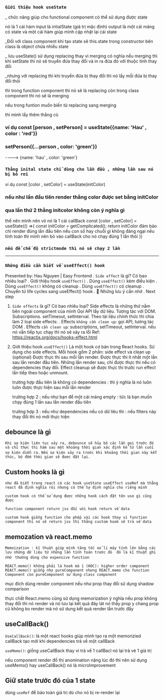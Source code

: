 ### `Giới thiệu hook useState`

\_ chức năng giúp cho functional component có thể sử dụng được state

nó là 1 cái hàm input là intialState (giá trị mặc định)
output là một cái mảng có state và một cái hàm giúp mình cập nhật lại cái state

\_Đối với class component khi tạo state sẽ this.state trong constructor
bên class là object chứa nhiều state

\_ lưu useState() sử dụng replacing thay vì merging
có nghĩa nếu merging thì khi setState thì nó sẽ truyền đứa thay đổi
và in ra đứa đó với thuộc tính thay đổi

\_nhưng với replacing thì khi truyền đứa bị thay đổi thì nó lấy mỗi đứa
bị thay đổi thôi

thì trong function component thì nó sẽ là replacing
còn trong class component thì nó sẽ là merging

nếu trong funtion muốn biến từ replacing sang merging

thì mình lấy thêm thằng cũ

### ví dụ const [person , setPerson] = useState({name: 'Hau' , color : 'red'})

### setPerson({...person , color: 'green'})

----> {name: 'hau' , color: 'green'}

### `Thằng inital state chỉ dùng cho lần đầu , những lần sau nó bị bỏ rơi`

ví dụ const [color , setColor] = useState(initColor)

### nếu như lần đầu tiên render thằng color được set bằng initColor

### qua lần thứ 2 thằng initcolor không còn ý nghĩa gì

thế nên mình nên vỏ nó là 1 cái callBack
const [color , setColor] = useState(() =>{
const initColor = getComplicated();
return initColor
đảm bảo chỉ render đúng lần đầu tiên
nếu con số hay chuỗi gì không đáng ngại
nếu tính toán thì mình nên bỏ vào callBack cho nó chạy đúng 1 lần thôi
})

### `nếu để chế độ strictmode thì nó sẽ chạy 2 lần`

---

### `Những điều cần biết về useEffect() hook`

Presented by: Hau Nguyen | Easy Frontend
. `Side effect` là gì? Có bao nhiêu loại?
. Giới thiệu hook `useEffect()`
. Dùng `useEffect()` kèm điều kiện
. Dùng `useEffect()` không có cleanup
. Dùng `useEffect()` có cleanup
. Chuyển từ life cycles sang useEffect() hook
. 📝 Những lưu ý cần nhớ
. Next step

1. `Side effects` là gì? Có bao nhiêu loại?
   Side effects là những thứ nằm bên ngoài component của mình
   Gọi API lấy dữ liệu.
   Tương tác với DOM.
   Subscriptions.
   setTimeout, setInterval.
   Theo tài liệu chính thức thì chia làm 2 loại side effects:
   . Effects `không cần clean up`: gọi API, tương tác DOM
   . Effects `cần clean up`: subscriptions, setTimeout, setInterval.
   nếu nó vẫn tiếp tục chạy thì nó sẽ xảy ra lỗi
   Ref: https://reactjs.org/docs/hooks-effect.html
2. Giới thiệu hook `useEffect()`
   Là một hook cơ bản trong React hooks.
   Sử dụng cho side effects.
   Mỗi hook gồm 2 phần: side effect và clean up (optional)
   Được thực thi sau mỗi lần render.
   Được thực thi ít nhất một lần sau lần render đầu tiên.
   Những lần render sau, chỉ được thực thi nếu có dependencies thay đổi.
   Effect cleanup sẽ được thực thi trước run effect lần tiếp theo hoặc unmount.

   trường hợp đầu tiên là không có dependencies : thì ý nghĩa là
   nó luôn luôn được thực hiện sau mỗi lần render

   trường hợp 2 : nếu như bạn để một cái mảng empty : tức là bạn muốn
   chạy đúng 1 lần sau lần render đầu tiên

   trường hợp 3 : nếu như dependencies nếu có dữ liêu thì : nếu filters
   này thay đổi thì nó mới thực hiện

## debounce là gì

`Khi sự kiện liên tục xảy ra, debounce sẽ hủy bỏ các lần gọi trước đó và chỉ thực thi hàm sau một khoảng thời gian xác định kể từ lần cuối sự kiện diễn ra.`
`Nếu sự kiện xảy ra trước khi khoảng thời gian này kết thúc, bộ đếm thời gian sẽ được đặt lại. `

## Custom hooks là gì

`như đã biết trong react có các hook useState useEffect useRef mà thằng react đã định nghĩa ròi nhưng có thể tự định nghĩa cho riêng mình `

`custom hook có thể sử dụng được những hook cách đặt tên use gì cũng được `

`function component return jsx đối với hook return về data`

`custom hook giống function cho phếp xài các hook thay vì function component thì nó sẽ return jsx thì thằng custom hook sẽ trả về data`

## memozation và react.memo

`Memoization : kĩ thuật giúp mình tăng tốc xử lí máy tính lên bằng các `
`lưu những dữ liệu từ những lần tính toán trước đó  đó là kĩ thuật ghi nhớ `
`thường dùng cho expensive function`

`REACT.memo() không phải là hook mà 1 (HOC): higher order component `
`REACT.memo() giống như pureComponent nhưng REACT.memo cho function Component còn pureComponent sử dụng class component`

mục đích dùng render component nếu như prop thay đổi sử dụng shadow comparison

thực chất React.memo cũng sử dụng memorization
ý nghĩa nếu prop không thay đổi thì nó render và nó lưu lại kết quả đáy
lát nó thấy prop y chang prop cũ không ko render mà nó sử dung kết quả render lần trước đấy

## useCallBack()

`UseCallBack()`: là một react hooks giúp mình tạo ra một memorizied callBack tạo mới khi dependencies trả về một callBack

`useMemo()`: giống useCallBack thay vì trả về 1 callBacl nó lại trả vè 1 giá trị

nếu component render đồ thị anomination nặng lúc đó thì nên sử dụng
useMemo() hay useCallBack() nó là microImprovement

## Giữ state trước đó của 1 state

dùng `useRef` để bảo toàn giá trị dù cho nó bị re-render lại
